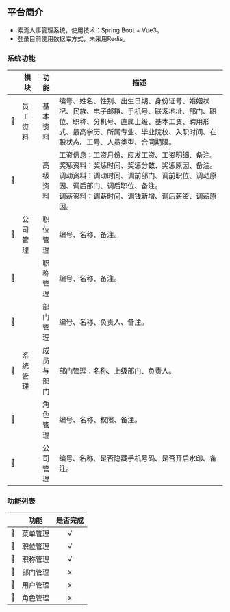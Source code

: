 ## 平台简介

- 素焉人事管理系统，使用技术：Spring Boot + Vue3。
- 登录目前使用数据库方式，未采用Redis。

### 系统功能
|     | 模块   |  功能   | 描述                                                                                                                           |
|-----|------|:-----:|------------------------------------------------------------------------------------------------------------------------------|
| 🚀  | 员工资料 | 基本资料  | 编号、姓名、性别、出生日期、身份证号、婚姻状况、民族、电子邮箱、手机号、联系地址、部门、职位、职称、分机号、直属上级、基本工资、聘用形式、最高学历、所属专业、毕业院校、入职时间、在职状态、工号、人员类型、合同期限。                  |
| 🚀  |      | 高级资料  | 工资信息：工资月份、应发工资、工资明细、备注。<br/>奖惩资料：奖惩时间、奖惩分数、奖惩原因、备注。<br/>调动资料：调动时间、调前部门、调前职位、调动原因、调后部门、调后职位、备注。<br/>调薪资料：调薪时间、调钱新增、调后薪资、调薪原因。 |
| 🚀  | 公司管理 | 职位管理  | 编号、名称、备注。                                                                                                                    |
| 🚀  |      | 职称管理  | 编号、名称、备注。                                                                                                                    |
| 🚀  |      | 部门管理  | 编号、名称、负责人、备注。                                                                                                                |
| 🚀  | 系统管理 | 成员与部门 | 部门管理：名称、上级部门、负责人。                                                                                                            |                                                                                                                  |
| 🚀  |      | 角色管理  | 编号、名称、权限、备注。                                                                                                                 |
| 🚀  |      | 公司管理  | 编号、名称、是否隐藏手机号码、是否开启水印、备注。                                                                                                    |

### 功能列表

|     | 功能   | 是否完成 |
|-----|------|:----:|
| 🚀  | 菜单管理 |  √   |
| 🚀  | 职位管理 |  √   |
| 🚀  | 职称管理 |  √   |
| 🚀  | 部门管理 |  x   |
| 🚀  | 用户管理 |  x   |
| 🚀  | 角色管理 |  x   |